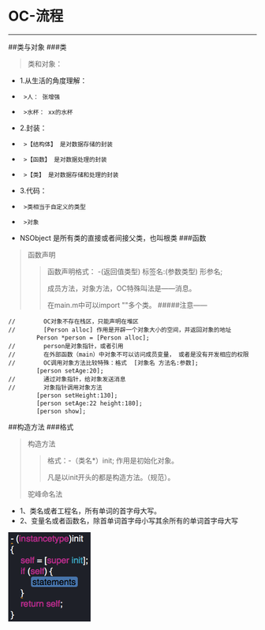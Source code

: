 # OC-流程
---
##类与对象
###类
>类和对象：
 * 1.从生活的角度理解：
 *      >人： 张增强
 *      >水杯： xx的水杯
 * 2.封装：
 *      >【结构体】 是对数据存储的封装
 *      >【函数】 是对数据处理的封装
 *      >【类】 是对数据存储和处理的封装
 * 3.代码：
 *      >类相当于自定义的类型
 *      >对象
 * NSObject 是所有类的直接或者间接父类，也叫根类
###函数
>函数声明
>>函数声明格式： -(返回值类型) 标签名:(参数类型) 形参名;
>>
>>成员方法，对象方法，OC特殊叫法是——消息。
>>
>>在main.m中可以import ""多个类。
#####注意——
```
//        OC对象不存在栈区，只能声明在堆区
//        [Person alloc] 作用是开辟一个对象大小的空间，并返回对象的地址
        Person *person = [Person alloc];
//        person是对象指针，或者引用
//        在外部函数（main）中对象不可以访问成员变量， 或者是没有开发相应的权限
//        OC调用对象方法比较特殊：格式  [对象名 方法名:参数];
        [person setAge:20];
//        通过对象指针，给对象发送消息
//        对象指针调用对象方法
        [person setHeight:130];
        [person setAge:22 height:180];
        [person show];
```

##构造方法
###格式
>构造方法
>
>>格式：-（类名*）init;  作用是初始化对象。
>>
>>凡是以init开头的都是构造方法。（规范）。
>
>驼峰命名法
 *  1、类名或者工程名，所有单词的首字母大写。
 *  2、变量名或者函数名，除首单词首字母小写其余所有的单词首字母大写

![](init的格式.png)

